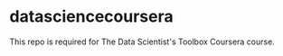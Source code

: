 datasciencecoursera
===================

This repo is required for The Data Scientist's Toolbox Coursera course.
